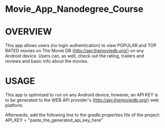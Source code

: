 # Movie_App_Nanodegree_Course

# OVERVIEW
This app allows users (no login authentication) to view POPULAR and TOP RATED movies on 
The Movie DB (http://api.themoviedb.org/) on any Android device.
Users can, as well, check out the rating, trailers and reviews and basic info about the movies.

# USAGE
This app is optimized to run on any Android device, however, an API KEY is to be generated to the
WEB API provider's (http://api.themoviedb.org/) web platform.

Afterwards, add the following line to the gradle.properties file of the project:
API_KEY = "paste_the_generated_api_key_here"
